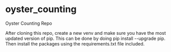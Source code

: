# oyster_counting
Oyster Counting Repo

After cloning this repo, create a new venv and make sure you have the most updated version of pip. This can be done by doing pip install --upgrade pip. Then install the packages using the requirements.txt file included. 
